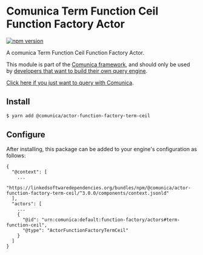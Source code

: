 # Comunica Term Function Ceil Function Factory Actor

[![npm version](https://badge.fury.io/js/%40comunica%2Factor-function-factory-term-function-ceil.svg)](https://www.npmjs.com/package/@comunica/actor-function-factory-term-ceil)

A comunica Term Function Ceil Function Factory Actor.

This module is part of the [Comunica framework](https://github.com/comunica/comunica),
and should only be used by [developers that want to build their own query engine](https://comunica.dev/docs/modify/).

[Click here if you just want to query with Comunica](https://comunica.dev/docs/query/).

## Install

```bash
$ yarn add @comunica/actor-function-factory-term-ceil
```

## Configure

After installing, this package can be added to your engine's configuration as follows:
```text
{
  "@context": [
    ...
    "https://linkedsoftwaredependencies.org/bundles/npm/@comunica/actor-function-factory-term-ceil/^3.0.0/components/context.jsonld"
  ],
  "actors": [
    ...
    {
      "@id": "urn:comunica:default:function-factory/actors#term-function-ceil",
      "@type": "ActorFunctionFactoryTermCeil"
    }
  ]
}
```
